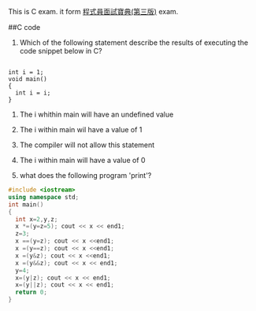 
This is C exam. it form [程式員面試寶典(第三版)](http://m.sanmin.com.tw/Product/Index/001680953) exam.

##C code

1. Which of the following statement describe the results of executing the code snippet below in C?
<pre><code>
int i = 1;
void main()
{
  int i = i;
}
</code></pre>

  
  1. The i whithin main will have an undefined value
  2. The i within main wil have a value of 1
  3. The compiler will not allow this statement
  4. The i within main will have a value of 0

2. what does the following program 'print'?
```C++
#include <iostream>
using namespace std;
int main()
{
  int x=2,y,z;
  x *=(y=z=5); cout << x << end1;
  z=3;
  x ==(y=z); cout << x <<end1;
  x =(y==z); cout << x <<end1;
  x =(y&z); cout << x <<end1;
  x =(y&&z); cout << x << end1;
  y=4;
  x=(y|z); cout << x << end1;
  x=(y||z); cout << x << end1;
  return 0;
}
```





